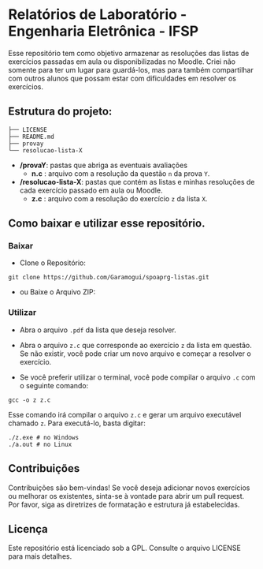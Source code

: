 # Relatórios de Laboratório - Engenharia Eletrônica - IFSP

Esse repositório tem como objetivo armazenar as resoluções das listas de exercícios passadas em aula ou disponibilizadas no Moodle. Criei não somente para ter um lugar para guardá-los, mas para também compartilhar com outros alunos que possam estar com dificuldades em resolver os exercícios.

## Estrutura do projeto:
```
├── LICENSE
├── README.md
├── provay
└── resolucao-lista-X
```

- **/provaY**: pastas que abriga as eventuais avaliações
    - **n.c** : arquivo com a resolução da questão `n` da prova `Y`.
- **/resolucao-lista-X**:  pastas que contém as listas e minhas resoluções de cada exercício passado em aula ou Moodle.
    - **z.c** : arquivo com a resolução do exercício `z` da lista `X`.

## Como baixar e utilizar esse repositório.
### Baixar
- Clone o Repositório:
```shell
git clone https://github.com/Garamogui/spoaprg-listas.git
```
- ou Baixe o Arquivo ZIP:

### Utilizar
- Abra o arquivo `.pdf` da lista que deseja resolver.
- Abra o arquivo `z.c` que corresponde ao exercício `z` da lista em questão. Se não existir, você pode criar um novo arquivo e começar a resolver o exercício.

- Se você preferir utilizar o terminal, você pode compilar o arquivo `.c` com o seguinte comando:
```shell
gcc -o z z.c
```
Esse comando irá compilar o arquivo `z.c` e gerar um arquivo executável chamado `z`. Para executá-lo, basta digitar:
```shell
./z.exe # no Windows
./a.out # no Linux
```

## Contribuições
Contribuições são bem-vindas! Se você deseja adicionar novos exercícios ou melhorar os existentes, sinta-se à vontade para abrir um pull request. Por favor, siga as diretrizes de formatação e estrutura já estabelecidas.

## Licença
Este repositório está licenciado sob a GPL. Consulte o arquivo LICENSE para mais detalhes.
